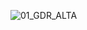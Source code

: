 ![01_GDR_ALTA](https://user-images.githubusercontent.com/44034996/58648503-b430b980-82be-11e9-8a9c-2eb6641a52e2.png)
